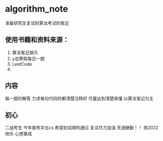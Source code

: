 # algorithm_note
准备研究生复试的算法考试的笔记

## 使用书籍和资料来源：
1. 算法笔记胡凡
2. y总寒假每日一题
3. LeetCode
4. 
## 内容
每一题的解答 
力求每句代码的都清楚注释好 尽量达到清楚易懂
以算法笔记为主

## 初心
二战考生 今年报考华五cs 希望初试顺利通过 复试尽力加油
天道酬勤！！
祝2022快乐 心想事成
